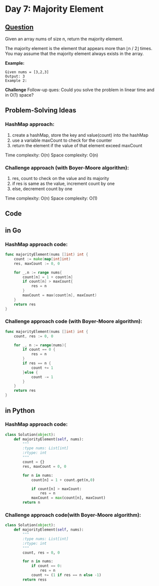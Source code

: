 # Day 7: Majority Element

## [Question](https://leetcode.com/problems/majority-element/description/)


Given an array nums of size n, return the majority element.

The majority element is the element that appears more than ⌊n / 2⌋ times. You may assume that the majority element always exists in the array.

**Example:**

```
Given nums = [3,2,3]
Output: 3
Example 2:

```

**Challenge**
Follow-up ques: Could you solve the problem in linear time and in O(1) space?

## Problem-Solving Ideas
### HashMap approach: 
1. create a hashMap, store the key and value(count) into the hashMap
2. use a variable maxCount to check for the counter
3. return the element if the value of that element exceed maxCount

Time complexity: O(n)
Space complexity: O(n)

### Challenge approach (with Boyer-Moore algorithm):
1. res, count to check on the value and its majority
2. if res is same as the value, increment count by one
3. else, decrement count by one


Time complexity: O(n)
Space complexity: O(1)

## Code
## in Go 
### HashMap approach code:

``` Go
func majorityElement(nums []int) int {
    count := make(map[int]int)
    res, maxCount := 0, 0

    for _,n := range nums{
        count[n] = 1 + count[n]
        if count[n] > maxCount{
            res = n
        }
        maxCount = max(count[n], maxCount)
    }
    return res
}
```
### Challenge approach code (with Boyer-Moore algorithm):
``` Go
func majorityElement(nums []int) int {
    count, res := 0, 0

    for _, n := range(nums){
        if count == 0 {
            res = n
        }
        if res == n {
            count += 1
        }else {
            count -= 1
        }
    }
    return res
}
```

## in Python
### HashMap approach code:
``` python
class Solution(object):
    def majorityElement(self, nums):
        """
        :type nums: List[int]
        :rtype: int
        """
        count = {}
        res, maxCount = 0, 0

        for n in nums:
            count[n] = 1 + count.get(n,0)

            if count[n] > maxCount:
                res = n
            maxCount = max(count[n], maxCount)
        return n
```

### Challenge approach code(with Boyer-Moore algorithm):
```python
class Solution(object):
    def majorityElement(self, nums):
        """
        :type nums: List[int]
        :rtype: int
        """
        count, res = 0, 0

        for n in nums:
            if count == 0:
                res = n
            count += (1 if res == n else -1)
        return ress
```